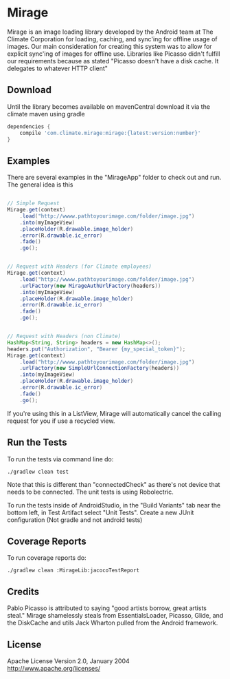 Mirage
=======

Mirage is an image loading library developed by the Android team at The Climate Corporation
for loading, caching, and sync'ing for offline usage of images. Our main consideration
for creating this system was to allow for explicit sync'ing of images for offline use.
Libraries like Picasso didn't fulfill our requirements because as stated "Picasso doesn't
have a disk cache. It delegates to whatever HTTP client"




Download
--------
Until the library becomes available on mavenCentral download it via the climate maven
using gradle

``` groovy
dependencies {
    compile 'com.climate.mirage:mirage:{latest:version:number}'
}
```




Examples
--------
There are several examples in the "MirageApp" folder to check out and run.
The general idea is this

```Java

// Simple Request
Mirage.get(context)
    .load("http://wwww.pathtoyourimage.com/folder/image.jpg")
    .into(myImageView)
    .placeHolder(R.drawable.image_holder)
    .error(R.drawable.ic_error)
    .fade()
    .go();


// Request with Headers (for Climate employees)
Mirage.get(context)
    .load("http://wwww.pathtoyourimage.com/folder/image.jpg")
    .urlFactory(new MirageAuthUrlFactory(headers))
    .into(myImageView)
    .placeHolder(R.drawable.image_holder)
    .error(R.drawable.ic_error)
    .fade()
    .go();


// Request with Headers (non Climate)
HashMap<String, String> headers = new HashMap<>();
headers.put("Authorization", "Bearer {my_special_token}");
Mirage.get(context)
    .load("http://wwww.pathtoyourimage.com/folder/image.jpg")
    .urlFactory(new SimpleUrlConnectionFactory(headers))
    .into(myImageView)
    .placeHolder(R.drawable.image_holder)
    .error(R.drawable.ic_error)
    .fade()
    .go();

```

If you're using this in a ListView, Mirage will automatically cancel the calling
request for you if use a recycled view.




Run the Tests
--------
To run the tests via command line do:
```
./gradlew clean test
```

Note that this is different than "connectedCheck" as there's not device that needs to
be connected. The unit tests is using Robolectric.


To run the tests inside of AndroidStudio, in the "Build Variants" tab near the bottom left,
in Test Artifact select "Unit Tests". Create a new JUnit configuration (Not gradle and not android
tests)




Coverage Reports
--------
To run coverage reports do:
```
./gradlew clean :MirageLib:jacocoTestReport
```



Credits
--------
Pablo Picasso is attributed to saying "good artists borrow, great artists steal."
Mirage shamelessly steals from EssentialsLoader, Picasso, Glide, and the DiskCache
and utils Jack Wharton pulled from the Android framework.



License
--------
Apache License
Version 2.0, January 2004
http://www.apache.org/licenses/
